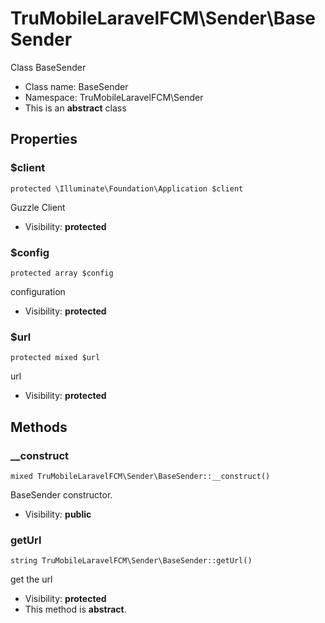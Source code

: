TruMobileLaravelFCM\Sender\BaseSender
===============

Class BaseSender




* Class name: BaseSender
* Namespace: TruMobileLaravelFCM\Sender
* This is an **abstract** class





Properties
----------


### $client

    protected \Illuminate\Foundation\Application $client

Guzzle Client



* Visibility: **protected**


### $config

    protected array $config

configuration



* Visibility: **protected**


### $url

    protected mixed $url

url



* Visibility: **protected**


Methods
-------


### __construct

    mixed TruMobileLaravelFCM\Sender\BaseSender::__construct()

BaseSender constructor.



* Visibility: **public**




### getUrl

    string TruMobileLaravelFCM\Sender\BaseSender::getUrl()

get the url



* Visibility: **protected**
* This method is **abstract**.



